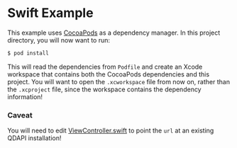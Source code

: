 # Swift Example

This example uses [CocoaPods](https://cocoapods.org) as a dependency manager. In this project directory, you will now want to run:

```bash
$ pod install
```

This will read the dependencies from `Podfile` and create an Xcode workspace that contains both the CocoaPods dependencies and this project. You will want to open the `.xcworkspace` file from now on, rather than the `.xcproject` file, since the workspace contains the dependency information!

### Caveat

You will need to edit [ViewController.swift](./Example/Example/ViewController.swift#L19) to point the `url` at an existing QDAPI installation!
